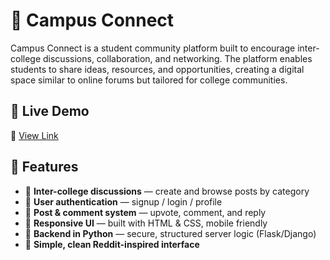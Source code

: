 # 🏫 Campus Connect

Campus Connect is a student community platform built to encourage inter-college discussions, collaboration, and networking. The platform enables students to share ideas, resources, and opportunities, creating a digital space similar to online forums but tailored for college communities.

## 🚀 Live Demo  
🔗 [View Link](https://balaji-coder06.github.io/Campus-Connect/) 

## 🚀 Features
- 🏫 **Inter-college discussions** — create and browse posts by category  
- 👤 **User authentication** — signup / login / profile  
- 💬 **Post & comment system** — upvote, comment, and reply  
- 🎨 **Responsive UI** — built with HTML & CSS, mobile friendly  
- 🔐 **Backend in Python** — secure, structured server logic (Flask/Django)  
- 📱 **Simple, clean Reddit-inspired interface**
